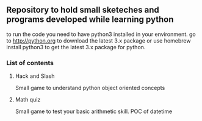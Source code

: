 ## Repository to hold small sketeches and programs developed while learning python

to run the code you need to have python3 installed in your environment. go to http://python.org to download the latest 3.x package or use homebrew install python3 to get the latest 3.x package for python.

### List of contents

1.  Hack and Slash

    Small game to understand python object oriented concepts

2. Math quiz

    Small game to test your basic arithmetic skill. POC of datetime
